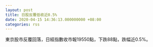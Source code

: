 ```yaml
---
layout: post
title: 日股反覆低收近0.5%
date: 2020-04-15 14:36:13.000000000 +08:00
categories: rss
---
```


東京股市反覆回落，日經指數收市報19550點，下跌88點，跌幅近0.5%。
